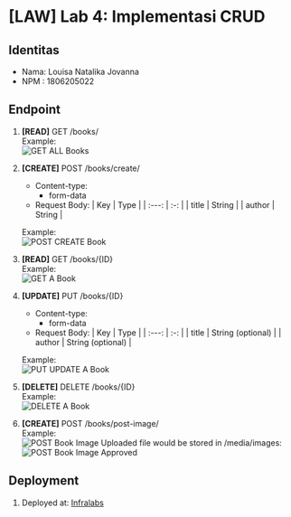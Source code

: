 # [LAW] Lab 4: Implementasi CRUD
## Identitas
* Nama: Louisa Natalika Jovanna
* NPM : 1806205022

## Endpoint
1. **[READ]** GET    /books/ \
    Example: \
    ![GET ALL Books](https://user-images.githubusercontent.com/60333894/158632339-c0220007-cc85-4f04-8694-298c8d7032c4.PNG)


2. **[CREATE]** POST   /books/create/
    * Content-type:
        * form-data
    * Request Body:
        | Key       | Type  |
        | :---:     | :-:   |
        | title   | String   |
        | author   | String   |

    Example: \
    ![POST CREATE Book](https://user-images.githubusercontent.com/60333894/158632434-10b76bcf-b878-40e1-8344-d182a9c5df98.PNG)

3. **[READ]** GET    /books/{ID} \
    Example: \
    ![GET A Book](https://user-images.githubusercontent.com/60333894/158632548-4802a66a-fcdf-4db4-9d57-5e350450569e.PNG)

4. **[UPDATE]** PUT    /books/{ID}
    * Content-type:
        * form-data
    * Request Body:
        | Key       | Type  |
        | :---:     | :-:   |
        | title   | String (optional)  |
        | author   | String  (optional) |

    Example: \
    ![PUT UPDATE A Book](https://user-images.githubusercontent.com/60333894/158632643-955a9f4d-f8c0-4e67-bb58-aa26bc613f43.PNG)

5. **[DELETE]** DELETE /books/{ID} \
    Example: \
    ![DELETE A Book](https://user-images.githubusercontent.com/60333894/158632691-c702ebe5-d91d-46e1-acf6-895670767ff9.PNG)

6. **[CREATE]** POST   /books/post-image/ \
    Example: \
    ![POST Book Image](https://user-images.githubusercontent.com/60333894/158632750-45edbdab-5f81-4873-b901-50e344e9bd30.PNG)
    Uploaded file would be stored in /media/images: \
    ![POST Book Image Approved](https://user-images.githubusercontent.com/60333894/158632791-3ca1b871-2cc0-4fc5-8b1a-d05c7070fa42.PNG)


## Deployment
1. Deployed at: [Infralabs]()
